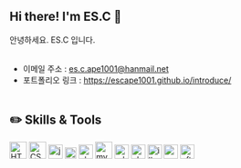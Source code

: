 ## Hi there! I'm ES.C 👋
안녕하세요. ES.C 입니다.<br><br>
* 이메일 주소 : es.c.ape1001@hanmail.net<br>
* 포트폴리오 링크 : https://escape1001.github.io/introduce/
<br><br>
## :pencil2: Skills & Tools
<img src="https://cdn.worldvectorlogo.com/logos/html5.svg" alt="HTML5" height="30"/> <img src="https://cdn.worldvectorlogo.com/logos/css-5.svg" alt="CSS3" height="30"/> <img src="https://cdn.worldvectorlogo.com/logos/logo-javascript.svg" alt="javascript" height="25"/> <img src="https://cdn.worldvectorlogo.com/logos/jquery.svg" alt="jquery" height="20"/> <img src="https://cdn.worldvectorlogo.com/logos/php-1.svg" alt="php" height="25"/> <img src="https://cdn.worldvectorlogo.com/logos/mysql-5.svg" alt="mysql" height="30"/> <img src="https://cdn.worldvectorlogo.com/logos/adobe-xd.svg" alt="xd" height="25"/> <img src="https://cdn.worldvectorlogo.com/logos/photoshop-cc.svg" alt="photoshop" height="25"/> <img src="https://cdn.worldvectorlogo.com/logos/adobe-illustrator-cc.svg" alt="illustrator" height="25"/> <img src="https://cdn.worldvectorlogo.com/logos/premiere-cc.svg" alt="premiere" height="25"/> <img src="https://cdn.worldvectorlogo.com/logos/after-effects-cc.svg" alt="after-effects" height="25"/>
